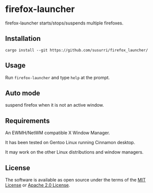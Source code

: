 # firefox-launcher

firefox-launcher starts/stops/suspends multiple firefoxes.

## Installation

```
cargo install --git https://github.com/susurri/firefox_launcher/
```

## Usage

Run `firefox-launcher` and type `help` at the prompt.

## Auto mode
suspend firefox when it is not an active window.

## Requirements
An EWMH/NetWM compatible X Window Manager.

It has been tested on Gentoo Linux running Cinnamon desktop.

It may work on the other Linux distributions and window managers.

## License

The software is available as open source under the terms of the [MIT License](./LICENSE-MIT) or [Apache 2.0 License](./LICENSE-APACHE).
